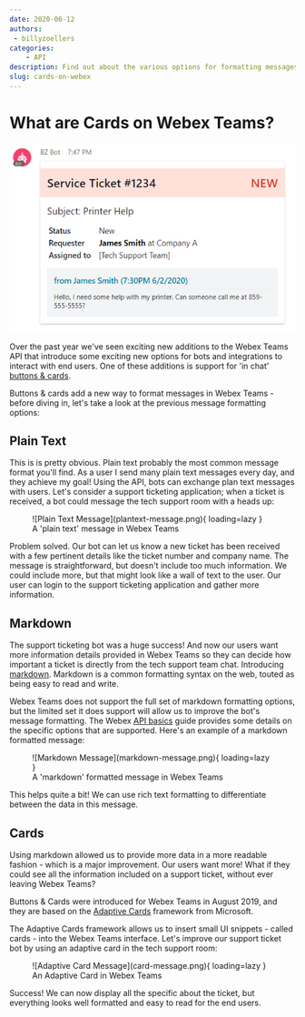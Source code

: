 ```yaml
---
date: 2020-06-12
authors:
 - billyzoellers
categories:
    - API
description: Find out about the various options for formatting messages on Webex Teams. Plain text, markdown, and now buttons & cards.
slug: cards-on-webex
---
```


# What are Cards on Webex Teams?

![Cards on Webex](cards-on-webex.png)

Over the past year we've seen exciting new additions to the Webex Teams API that introduce some exciting new options for bots and integrations to interact with end users. One of these additions is support for 'in chat' [buttons & cards](https://developer.webex.com/blog/new-buttons-cards-webex-teams).

Buttons & cards add a new way to format messages in Webex Teams - before diving in, let's take a look at the previous message formatting options:

<!-- more -->

## Plain Text
This is is pretty obvious. Plain text probably the most common message format you'll find. As a user I send many plain text messages every day, and they achieve my goal! Using the API, bots can exchange plan text messages with users. Let's consider a support ticketing application; when a ticket is received, a bot could message the tech support room with a heads up:

<figure markdown>
  ![Plain Text Message](plantext-message.png){ loading=lazy }
  <figcaption>A 'plain text' message in Webex Teams</figcaption>
</figure>

Problem solved. Our bot can let us know a new ticket has been received with a few pertinent details like the ticket number and company name. The message is straightforward, but doesn't include too much information. We could include more, but that might look like a wall of text to the user. Our user can login to the support ticketing application and gather more information.

## Markdown
The support ticketing bot was a huge success! And now our users want more information details provided in Webex Teams so they can decide how important a ticket is directly from the tech support team chat. Introducing [markdown](https://daringfireball.net/projects/markdown/syntax). Markdown is a common formatting syntax on the web, touted as being easy to read and write.

Webex Teams does not support the full set of markdown formatting options, but the limited set it does support will allow us to improve the bot's message formatting. The Webex [API basics](https://developer.webex.com/docs/api/basics#formatting-messages) guide provides some details on the specific options that are supported. Here's an example of a markdown formatted message:

<figure markdown>
  ![Markdown Message](markdown-message.png){ loading=lazy }
  <figcaption>A 'markdown' formatted message in Webex Teams</figcaption>
</figure>

This helps quite a bit! We can use rich text formatting to differentiate between the data in this message.

## Cards
Using markdown allowed us to provide more data in a more readable fashion - which is a major improvement. Our users want more! What if they could see all the information included on a support ticket, without ever leaving Webex Teams?

Buttons & Cards were introduced for Webex Teams in August 2019, and they are based on the [Adaptive Cards](https://adaptivecards.io/) framework from Microsoft.

The Adaptive Cards framework allows us to insert small UI snippets - called cards - into the Webex Teams interface. Let's improve our support ticket bot by using an adaptive card in the tech support room:

<figure markdown>
  ![Adaptive Card Message](card-message.png){ loading=lazy }
  <figcaption>An Adaptive Card in Webex Teams</figcaption>
</figure>

Success! We can now display all the specific about the ticket, but everything looks well formatted and easy to read for the end users.
